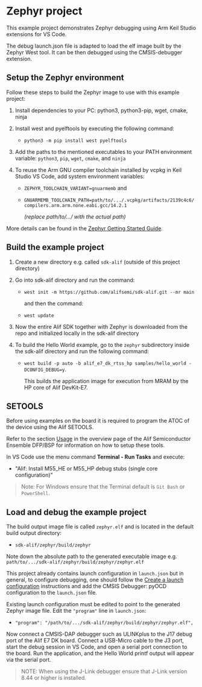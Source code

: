 # Zephyr project

This example project demonstrates Zephyr debugging using Arm Keil Studio extensions for VS Code.

The debug launch.json file is adapted to load the elf image built by the Zephyr West tool. It can
be then debugged using the CMSIS-debugger extension.

## Setup the Zephyr environment

Follow these steps to build the Zephyr image to use with this example project:

1. Install dependencies to your PC: python3, python3-pip, wget, cmake, ninja
2. Install west and pyelftools by executing the following command:
   - `python3 -m pip install west pyelftools`

3. Add the paths to the mentioned executables to your PATH environment variable: `python3`, `pip`, `wget`, `cmake`, and `ninja`
4. To reuse the Arm GNU compiler toolchain installed by vcpkg in Keil Studio VS Code, add system environment variables:
   - `ZEPHYR_TOOLCHAIN_VARIANT=gnuarmemb` and
   - `GNUARMEMB_TOOLCHAIN_PATH=path/to/.../.vcpkg/artifacts/2139c4c6/compilers.arm.arm.none.eabi.gcc/14.2.1`

     *(replace path/to/.../ with the actual path)*

More details can be found in the [Zephyr Getting Started Guide](https://docs.zephyrproject.org/latest/develop/getting_started/index.html).

## Build the example project

1. Create a new directory e.g. called `sdk-alif` (outside of this project directory)
2. Go into sdk-alif directory and run the command:
   - `west init -m https://github.com/alifsemi/sdk-alif.git --mr main`

     and then the command:

   - `west update`

3. Now the entire Alif SDK together with Zephyr is downloaded from the repo and initialized locally in the sdk-alif directory
4. To build the Hello World example, go to the `zephyr` subdirectory inside the sdk-alif directory and run the following command:
   - `west build -p auto -b alif_e7_dk_rtss_hp samples/hello_world -DCONFIG_DEBUG=y`.

     This builds the application image for execution from MRAM by the HP core of Alif DevKit-E7.

## SETOOLS

Before using examples on the board it is required to program the ATOC of the device
using the Alif SETOOLS.

Refer to the section [Usage](https://www.keil.arm.com/packs/ensemble-alifsemiconductor)
in the overview page of the Alif Semiconductor Ensemble DFP/BSP for information on how
to setup these tools.

In VS Code use the menu command **Terminal - Run Tasks** and execute:

- "Alif: Install M55_HE or M55_HP debug stubs (single core configuration)"

> Note: For Windows ensure that the Terminal default is `Git Bash` or `PowerShell`.

## Load and debug the example project

The build output image file is called `zephyr.elf` and is located in the default build output directory:

- `sdk-alif/zephyr/build/zephyr`

Note down the absolute path to the generated executable image e.g. `path/to/.../sdk-alif/zephyr/build/zephyr/zephyr.elf`

This project already contains launch configuration in `launch.json` but in general, to configure debugging, one should follow the
[Create a launch configuration](https://open-cmsis-pack.github.io/vscode-cmsis-debugger/configure.html) instructions and add the
CMSIS Debugger: pyOCD configuration to the `launch.json` file.

Existing launch configuration must be edited to point to the generated Zephyr image file. Edit the `"program"` line in `launch.json`:

- `"program": "/path/to/.../sdk-alif/zephyr/build/zephyr/zephyr.elf",`

Now connect a CMSIS-DAP debugger such as ULINKplus to the J17 debug port of the Alif E7 DK board. Connect a USB-Micro cable to the J3 port,
start the debug session in VS Code, and open a serial port connection to the board. Run the application, and the Hello World printf output
will appear via the serial port.

> NOTE: When using the J-Link debugger ensure that J-Link version 8.44 or higher is installed.
